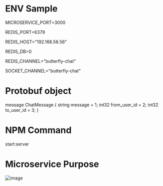 # ENV Sample
MICROSERVICE_PORT=3000

REDIS_PORT=6379

REDIS_HOST="192.168.56.56"

REDIS_DB=0

REDIS_CHANNEL="butterfly-chat"

SOCKET_CHANNEL="butterfly-chat"

# Protobuf object
message ChatMessage {
  string message = 1;
  int32 from_user_id = 2;
  int32 to_user_id = 3;
}

# NPM Command
start:server


# Microservice Purpose
![image](https://github.com/1Bit-Software-Development-Corp/microservice-notification/assets/167732876/790ede86-1fa0-4d82-abf6-3fdd1d8158c4)

